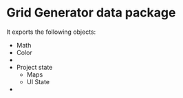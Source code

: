 # Grid Generator data package

It exports the following objects:
- Math
- Color
- 
- Project state
	- Maps
	- UI State
- 
